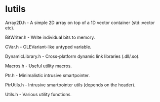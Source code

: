 # lutils

Array2D.h - A simple 2D array on top of a 1D vector container (std::vector etc).

BitWriter.h - Write individual bits to memory.

CVar.h - OLEVariant-like untyped variable.

DynamicLibrary.h - Cross-platform dynamic link libraries (.dll/.so).

Macros.h - Useful utility macros.

Ptr.h - Minimalistic intrusive smartpointer.

PtrUtils.h - Intrusive smartpointer utils (depends on the <utility> header).

Utils.h - Various utility functions.
